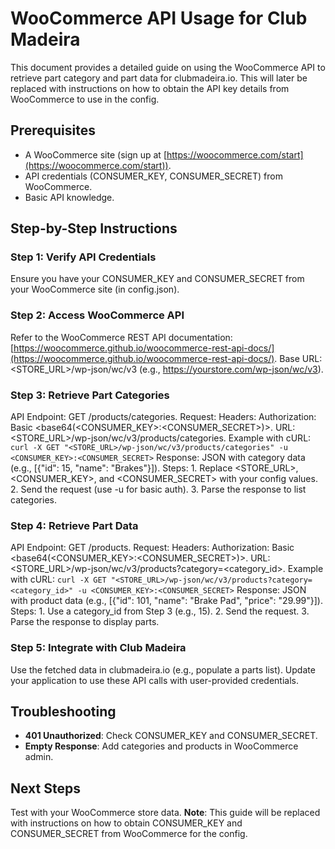 # WooCommerce API Usage for Club Madeira

This document provides a detailed guide on using the WooCommerce API to retrieve part category and part data for clubmadeira.io. This will later be replaced with instructions on how to obtain the API key details from WooCommerce to use in the config.

## Prerequisites
- A WooCommerce site (sign up at [https://woocommerce.com/start](https://woocommerce.com/start)).
- API credentials (CONSUMER_KEY, CONSUMER_SECRET) from WooCommerce.
- Basic API knowledge.

## Step-by-Step Instructions

### Step 1: Verify API Credentials
Ensure you have your CONSUMER_KEY and CONSUMER_SECRET from your WooCommerce site (in config.json).

### Step 2: Access WooCommerce API
Refer to the WooCommerce REST API documentation: [https://woocommerce.github.io/woocommerce-rest-api-docs/](https://woocommerce.github.io/woocommerce-rest-api-docs/). Base URL: <STORE_URL>/wp-json/wc/v3 (e.g., https://yourstore.com/wp-json/wc/v3).

### Step 3: Retrieve Part Categories
API Endpoint: GET /products/categories. Request: Headers: Authorization: Basic <base64(<CONSUMER_KEY>:<CONSUMER_SECRET>)>. URL: <STORE_URL>/wp-json/wc/v3/products/categories. Example with cURL: ``` curl -X GET "<STORE_URL>/wp-json/wc/v3/products/categories" -u <CONSUMER_KEY>:<CONSUMER_SECRET> ``` Response: JSON with category data (e.g., [{"id": 15, "name": "Brakes"}]). Steps: 1. Replace <STORE_URL>, <CONSUMER_KEY>, and <CONSUMER_SECRET> with your config values. 2. Send the request (use -u for basic auth). 3. Parse the response to list categories.

### Step 4: Retrieve Part Data
API Endpoint: GET /products. Request: Headers: Authorization: Basic <base64(<CONSUMER_KEY>:<CONSUMER_SECRET>)>. URL: <STORE_URL>/wp-json/wc/v3/products?category=<category_id>. Example with cURL: ``` curl -X GET "<STORE_URL>/wp-json/wc/v3/products?category=<category_id>" -u <CONSUMER_KEY>:<CONSUMER_SECRET> ``` Response: JSON with product data (e.g., [{"id": 101, "name": "Brake Pad", "price": "29.99"}]). Steps: 1. Use a category_id from Step 3 (e.g., 15). 2. Send the request. 3. Parse the response to display parts.

### Step 5: Integrate with Club Madeira
Use the fetched data in clubmadeira.io (e.g., populate a parts list). Update your application to use these API calls with user-provided credentials.

## Troubleshooting
- **401 Unauthorized**: Check CONSUMER_KEY and CONSUMER_SECRET.
- **Empty Response**: Add categories and products in WooCommerce admin.

## Next Steps
Test with your WooCommerce store data. **Note**: This guide will be replaced with instructions on how to obtain CONSUMER_KEY and CONSUMER_SECRET from WooCommerce for the config.